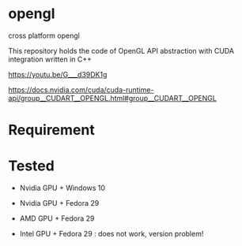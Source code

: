 # opengl

cross platform opengl

This repository holds the code of OpenGL API abstraction with CUDA integration written in C++

https://youtu.be/G___d39DK1g

https://docs.nvidia.com/cuda/cuda-runtime-api/group__CUDART__OPENGL.html#group__CUDART__OPENGL

# Requirement



# Tested

- Nvidia GPU + Windows 10

- Nvidia GPU + Fedora 29

- AMD GPU + Fedora 29

- Intel GPU + Fedora 29 : does not work, version problem!
